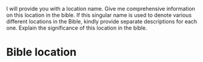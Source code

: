 I will provide you with a location name.
Give me comprehensive information on this location in the bible.
If this singular name is used to denote various different locations in the Bible, kindly provide separate descriptions for each one.
Explain the significance of this location in the bible.

# Bible location
